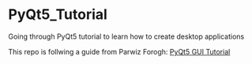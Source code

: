 # PyQt5_Tutorial
Going through PyQt5 tutorial to learn how to create desktop applications

This repo is follwing a guide from Parwiz Forogh: [PyQt5 GUI Tutorial](https://www.youtube.com/watch?v=yD0iu3n-e_s&list=PL1FgJUcJJ03uO70zDLDF3oaTu6s2QLOPa)
